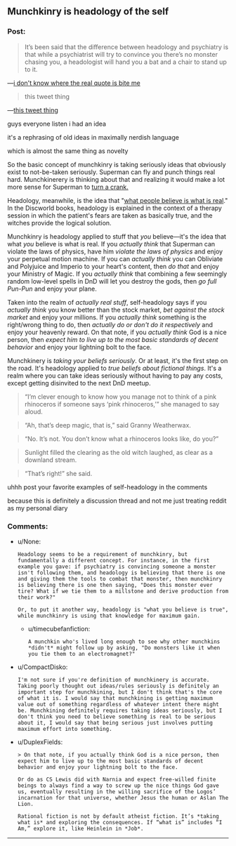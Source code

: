 ## Munchkinry is headology of the self

### Post:

> It’s been said that the difference between headology and psychiatry is that while a psychiatrist will try to convince you there’s no monster chasing you, a headologist will hand you a bat and a chair to stand up to it.

—[i don't know where the real quote is bite me](https://www.writeups.org/granny-weatherwax-discworld-pratchett/)

> this tweet thing

—[this tweet thing](https://twitter.com/ESYudkowsky/status/1143936638776557568)

guys everyone listen i had an idea

it's a rephrasing of old ideas in maximally nerdish language

which is almost the same thing as novelty

So the basic concept of munchkinry is taking seriously ideas that obviously exist to not-be-taken seriously. Superman can fly and punch things real hard. Munchkinerery is thinking about that and realizing it would make a lot more sense for Superman to [turn a crank.](https://www.smbc-comics.com/comic/2011-07-13)

Headology, meanwhile, is the idea that "[what people believe is what is real](https://wiki.lspace.org/mediawiki/Headology)." In the Discworld books, headology is explained in the context of a therapy session in which the patient's fears are taken as basically true, and the witches provide the logical solution.

Munchkinry is headology applied to stuff that *you* believe—it's the idea that what *you* believe is what is real. If you *actually think* that Superman can violate the laws of physics, have him *violate the laws of physics* and enjoy your perpetual motion machine. If you can *actually think* you can Obliviate and Polyjuice and Imperio to your heart's content, then *do that* and enjoy your Ministry of Magic. If you *actually think* that combining a few seemingly random low-level spells in DnD will let you destroy the gods, then *go full Pun-Pun* and enjoy your plane.

Taken into the realm of *actually real stuff*, self-headology says if you *actually think* you know better than the stock market, *bet against the stock market* and enjoy your millions. If you *actually think* something is the right/wrong thing to do, then *actually do or don't do it respectively* and enjoy your heavenly reward. On that note, if you *actually think* God is a nice person, then *expect him to live up to the most basic standards of decent behavior* and enjoy your lightning bolt to the face.

Munchkinery is *taking your beliefs seriously*. Or at least, it's the first step on the road. It's headology applied to *true beliefs about fictional things*. It's a realm where you can take ideas seriously without having to pay any costs, except getting disinvited to the next DnD meetup.

> “I’m clever enough to know how you manage not to think of a pink rhinoceros if someone says ‘pink rhinoceros,’” she managed to say aloud. 

> “Ah, that’s deep magic, that is,” said Granny Weatherwax. 

> “No. It’s not. You don’t know what a rhinoceros looks like, do you?” 

> Sunlight filled the clearing as the old witch laughed, as clear as a downland stream. 

> “That’s right!” she said. 

uhhh post your favorite examples of self-headology in the comments

because this is definitely a discussion thread and not me just treating reddit as my personal diary

### Comments:

- u/None:
  ```
  Headology seems to be a requirement of munchkinry, but fundamentally a different concept. For instance, in the first example you gave: if psychiatry is convincing someone a monster isn't following them, and headology is believing that there is one and giving them the tools to combat that monster, then munchkinry is believing there is one then saying, "Does this monster ever tire? What if we tie them to a millstone and derive production from their work?"

  Or, to put it another way, headology is "what you believe is true", while munchkinry is using that knowledge for maximum gain.
  ```

  - u/timecubefanfiction:
    ```
    A munchkin who's lived long enough to see why other munchkins *didn't* might follow up by asking, "Do monsters like it when you tie them to an electromagnet?"
    ```

- u/CompactDisko:
  ```
  I'm not sure if you're definition of munchkinery is accurate. Taking poorly thought out ideas/rules seriously is definitely an important step for munchkining, but I don't think that's the core of what it is. I would say that munchkining is getting maximum value out of something regardless of whatever intent there might be. Munchkining definitely requires taking ideas seriously, but I don't think you need to believe something is real to be serious about it, I would say that being serious just involves putting maximum effort into something.
  ```

- u/DuplexFields:
  ```
  > On that note, if you actually think God is a nice person, then expect him to live up to the most basic standards of decent behavior and enjoy your lightning bolt to the face.

  Or do as CS Lewis did with Narnia and expect free-willed finite beings to always find a way to screw up the nice things God gave us, eventually resulting in the willing sacrifice of the Logos’ incarnation for that universe, whether Jesus the human or Aslan The Lion.

  Rational fiction is not by default atheist fiction. It’s *taking what is* and exploring the consequences. If “what is” includes “I Am,” explore it, like Heinlein in *Job*.
  ```

---

